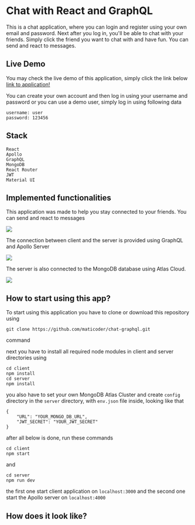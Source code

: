 # Chat with React and GraphQL

This is a chat application, where you can login and register using your own email and password. Next after you log in, you'll be able to chat with your friends. Simply click the friend you want to chat with and have fun. You can send and react to messages.

## Live Demo

You may check the live demo of this application, simply click the link below
[link to application!](https://todo-maticoder.netlify.app/)

You can create your own account and then log in using your username and password or you can use a demo user, simply log in using following data

```
username: user
password: 123456
```

## Stack

```
React
Apollo
GraphQL
MongoDB
React Router
JWT
Material UI
```

## Implemented functionalities

This application was made to help you stay connected to your friends. You can send and react to messages

![](https://github.com/maticoder/chat-graphql/blob/master/images/chat.png)

The connection between client and the server is provided using GraphQL and Apollo Server

![](https://github.com/maticoder/chat-graphql/blob/master/images/server.png)

The server is also connected to the MongoDB database using Atlas Cloud.

![](https://github.com/maticoder/chat-graphql/blob/master/images/db.png)

## How to start using this app?

To start using this application you have to clone or download this repository using

```
git clone https://github.com/maticoder/chat-graphql.git
```

command

next you have to install all required node modules in client and server directories using

```
cd client
npm install
cd server
npm install
```

you also have to set your own MongoDB Atlas Cluster and create `config` directory in the `server` directory, with `env.json` file inside, looking like that

```
{
    "URL": "YOUR_MONGO_DB_URL",
    "JWT_SECRET": "YOUR_JWT_SECRET"
}
```

after all below is done, run these commands

```
cd client
npm start
```

and

```
cd server
npm run dev
```

the first one start client application on `localhost:3000` and the second one start the Apollo server on `localhost:4000`

## How does it look like?

<!-- ![](https://github.com/maticoder/chat-graphql/blob/master/how.gif) -->
